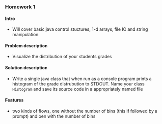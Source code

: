 ### Homework 1 


#### Intro
- Will cover basic java control stuctures, 1-d arrays, file IO and string manipulation

#### Problem description
- Visualize the distribution of your students grades

#### Solution description
- Write a single java class that when run as a console program prints a histogram of the grade distrubution to STDOUT. Name your class `Histogram` and save its source code in a appropriately named file 


#### Features
- two kinds of flows, one without the number of bins (this if followed by a prompt) and oen with the number of bins